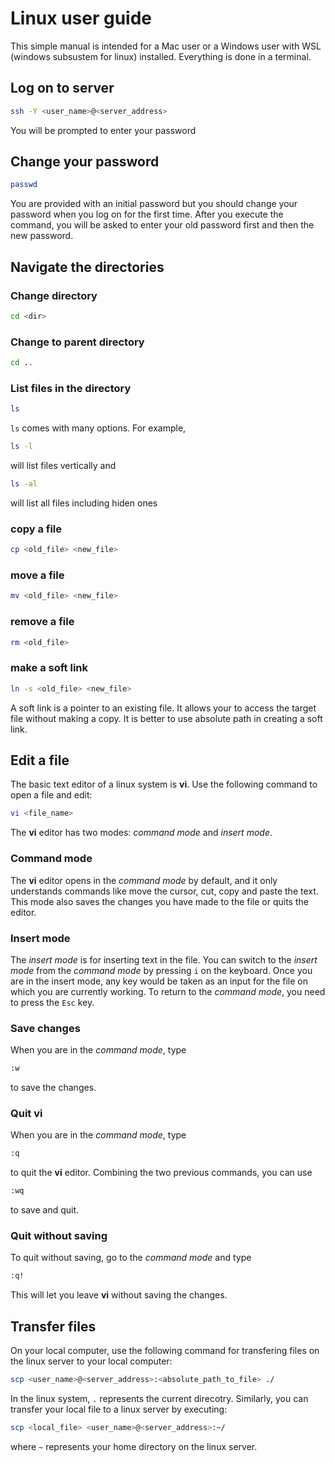 # Linux user guide

This simple manual is intended for a Mac user or a Windows user with WSL (windows
subsustem for linux) installed. Everything is done in a terminal.

## Log on to server
~~~bash
ssh -Y <user_name>@<server_address>
~~~
You will be prompted to enter your password

## Change your password
~~~bash
passwd
~~~
You are provided with an initial password but you should change your password when you
log on for the first time. After you execute the command, you will be asked to enter
your old password first and then the new password.

## Navigate the directories
### Change directory
~~~bash
cd <dir>
~~~

### Change to parent directory
~~~bash
cd ..
~~~

### List files in the directory
~~~bash
ls
~~~
`ls` comes with many options. For example,
~~~bash
ls -l
~~~
will list files vertically and
~~~bash
ls -al
~~~
will list all files including hiden ones

### copy a file
~~~bash
cp <old_file> <new_file>
~~~

### move a file
~~~bash
mv <old_file> <new_file>
~~~

### remove a file
~~~bash
rm <old_file>
~~~

### make a soft link
~~~bash
ln -s <old_file> <new_file>
~~~
A soft link is a pointer to an existing file. It allows your to access the target file without
making a copy. It is better to use absolute path in creating a soft link.

## Edit a file
The basic text editor of a linux system is **vi**. Use the following command to open a
file and edit:
~~~bash
vi <file_name>
~~~
The **vi** editor has two modes: *command mode* and *insert mode*.
### Command mode
The **vi** editor opens in the *command mode* by default, and it only understands commands like
move the cursor, cut, copy and paste the text.
This mode also saves the changes you have made to the file or quits the editor.

### Insert mode
The *insert mode* is for inserting text in the file. You can switch to the *insert mode* from
the *command mode* by pressing `i` on the keyboard. Once you are in the insert mode, any
key would be taken as an input for the file on which you are currently working. To return
to the *command mode*, you need to press the `Esc` key.

### Save changes
When you are in the *command mode*, type
~~~bash
:w
~~~
to save the changes.

### Quit **vi**
When you are in the *command mode*, type
~~~bash
:q
~~~
to quit the **vi** editor.
Combining the two previous commands, you can use
~~~bash
:wq
~~~
to save and quit.

### Quit without saving
To quit without saving, go to the *command mode* and type
~~~bash
:q!
~~~
This will let you leave **vi** without saving the changes.

## Transfer files
On your local computer, use the following command for transfering files on the linux
server to your local computer:
~~~bash
scp <user_name>@<server_address>:<absolute_path_to_file> ./
~~~
In the linux system, `.` represents the current direcotry.
Similarly, you can transfer your local file to a linux server by executing:
~~~bash
scp <local_file> <user_name>@<server_address>:~/
~~~
where `~` represents your home directory on the linux server.

